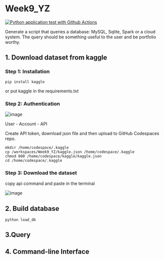 # Week9_YZ

[![Python application test with Github Actions](https://github.com/nogibjj/Project3_SQL_YZ/actions/workflows/main.yml/badge.svg)](https://github.com/nogibjj/Project3_SQL_YZ/actions/workflows/main.yml)

Generate a script that queries a database: MySQL, Sqlite, Spark or a cloud system. The query should be something useful to the user and be portfolio worthy.

## 1. Download dataset from kaggle

### Step 1: Installation

```
pip install kaggle
```
or put kaggle in the requirements.txt

### Step 2: Authentication

![image](https://user-images.githubusercontent.com/110933007/199645772-f2b33594-7520-4c4c-aab5-481671dbc00e.png)

User - Account - API

Create API token, download json file and then upload to GitHub Codespaces repo.

```
mkdir /home/codespace/.kaggle
cp /workspaces/Week9_YZ/kaggle.json /home/codespace/.kaggle
chmod 600 /home/codespace/kaggle/kaggle.json
cd /home/codespace/.kaggle
```

### Step 3: Download the dataset

copy api command and paste in the terminal

![image](https://user-images.githubusercontent.com/110933007/199645134-d0603214-d3e8-4812-b6e9-bfd742d7baae.png)

## 2. Build database

```
python load_db
```

## 3.Query


## 4. Command-line Interface


